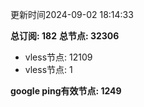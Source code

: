 更新时间2024-09-02 18:14:33

**总订阅: 182**
**总节点: 32306**
- vless节点: 12109
- vless节点: 1

**google ping有效节点: 1249**
